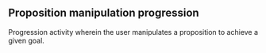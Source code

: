 ## Proposition manipulation progression

Progression activity wherein the user manipulates a proposition to achieve a given goal.